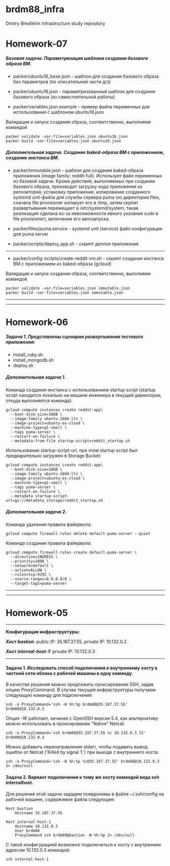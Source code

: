 ﻿# brdm88_infra
Dmitry Bredikhin Infrastructure study repository


Homework-07
===========

##### Базовая задача. Параметризация шаблона создания базового образа ВМ.

 * packer/ubuntu16_base.json - шаблон для создания базового образа без параметров (по описательной части д/з)
 
 * packer/ubuntu16.json - параметризованный шаблон для создания базового образа (из самостоятельной работы)
 * packer/variables.json.example - пример файла переменных для использования с шаблоном ubuntu16.json
 
 Валидация и запуск создания образа, соответственно, выполняем командой
 ```
 packer validate -var-file=variables.json ubuntu16.json
 packer build -var-file=variables.json ubuntu16.json
 ```

##### Дополнительная задача. Создание baked-образа ВМ с приложением, создание инстанса ВМ.

 * packer/immutable.json - шаблон для создания baked-образа приложения (image family: reddit-full). 
Использует файл переменных из базовой задачи. Кроме действий, выполняемых при создании базового образа, производит загрузку кода приложения из репозитория, установку приложения, копирование созданного systemd unit-файла для службы сервера puma (из директории files, сначала file provisioner копирует его в /tmp, затем скрпит развертывания перемещает в /etc/systemd/system, такая реализация сделана из-за невозможности явного указания sudo в file provisioner), включение его автозапуска.
 
  * packer/files/puma.service - systemd unit (service) файл конфигурации для puma server
  * packer/scripts/deploy_app.sh - скрипт деплоя приложения
----
  * packer/config-scripts/create-reddit-vm.sh - скрипт создания инстанса ВМ с приложением из baked-образа (gcloud)
 
 Валидация и запуск создания образа, соответственно, выполняем командой
 ```
 packer validate -var-file=variables.json immutable.json
 packer build -var-file=variables.json immutable.json
 ```


----
----

Homework-06
===========

##### Задача 1. Представлены сценарии развертывания тестового приложения:

 * install_ruby.sh
 * install_mongodb.sh
 * deploy.sh

##### Дополнительная задача 1.

Команда создания инстанса с использованием startup script (startup script находится локально на машине инженера в текущей директории, откуда выполняется команда):

```
gcloud compute instances create reddit-app\
  --boot-disk-size=10GB \
  --image-family ubuntu-1604-lts \
  --image-project=ubuntu-os-cloud \
  --machine-type=g1-small \
  --tags puma-server \
  --restart-on-failure \
  --metadata-from-file startup-script=reddit_startup.sh
```

Использование startup-script-url, при этом startup script был предварительно загружен в Storage Bucket:

```
gcloud compute instances create reddit-app\
  --boot-disk-size=10GB \
  --image-family ubuntu-1604-lts \
  --image-project=ubuntu-os-cloud \
  --machine-type=g1-small \
  --tags puma-server \
  --restart-on-failure \
  --metadata startup-script-url=gs://metadata_storage/reddit_startup.sh
```

##### Дополнительная задача 2.

Команда удаления правила файервола:

```
gcloud compute firewall-rules delete default-puma-server --quiet
```

Команда создания правила файервола:

```
gcloud compute firewall-rules create default-puma-server \
  --direction=INGRESS \
  --priority=1000 \
  --network=default \
  --action=ALLOW \
  --rules=tcp:9292 \
  --source-ranges=0.0.0.0/0 \
  --target-tags=puma-server
```


----
----

Homework-05
===========

----
**Конфигурация инфраструктуры:**

***Хост bastion***: public IP: 35.187.37.55, private IP: 10.132.0.2

***Хост internal-host-1:*** private IP: 10.132.0.3

----

#### Задача 1. Исследовать способ подключения к внутреннему хосту в частной сети облака с рабочей машины в одну команду.

В качестве решения можно предложить проксирование SSH, задав опцию ProxyCommand.
В случае текущей инфраструктуры получаем следующую команду для подключения:
```
ssh -o ProxyCommand='ssh -W %h:%p brdm88@35.187.37.55' brdm88@10.132.0.3
```
Опция -W работает, начиная с OpenSSH версии 5.4, как альтернативу можно использовать в проксировании "Native" Netcat:
```
ssh -o ProxyCommand='ssh brdm88@35.187.37.55 nc 10.132.0.3 22' brdm88@10.132.0.3
```

Можно добавить перенаправление stderr, чтобы подавить вывод ошибок от Netcat ('Killed by signal 1.') при выходе с внутреннего хоста:
```
ssh -o ProxyCommand='ssh -W %h:%p %r@35.187.37.55' brdm88@10.132.0.3 2> /dev/null
```


#### Задача 2. Вариант подключения к тому же хосту командой вида ssh internalhost.

Для решения этой задачи зададим псевдонимы в файле ~/.ssh/config на рабочей машине, содержимое файла следующее:

```
Host bastion
    Hostname 35.187.37.55

Host internal-host-1
    Hostname 10.132.0.3
    User brdm88
    ProxyCommand ssh brdm88@bastion -W %h:%p 2> /dev/null	
```

С такой конфигурацией возможно подключиться к хосту с внутренним адресом 10.132.0.3 командой:

``` ssh internal-host-1 ```
